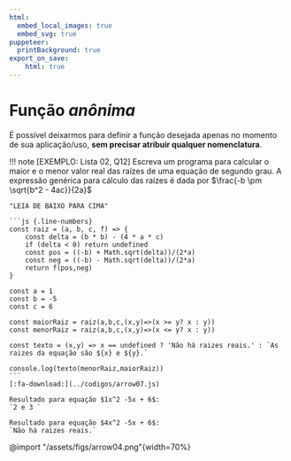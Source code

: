 ```yaml
---
html:
  embed_local_images: true
  embed_svg: true
puppeteer: 
  printBackground: true
export_on_save:
    html: true
---
```

<!-- 11 -->

# Função _anônima_

É possível deixarmos para definir a função desejada apenas no momento de sua aplicação/uso, **sem precisar atribuir qualquer nomenclatura**.

!!! note [EXEMPLO: Lista 02, Q12] Escreva um programa para calcular o maior e o menor valor real das raízes de uma equação de segundo grau. A expressão genérica para cálculo das raízes é dada por $\frac{-b \pm \sqrt{b^2 - 4ac}}{2a}$

    "LEIA DE BAIXO PARA CIMA"

    ```js {.line-numbers}
    const raiz = (a, b, c, f) => {
        const delta = (b * b) - (4 * a * c)
        if (delta < 0) return undefined
        const pos = ((-b) + Math.sqrt(delta))/(2*a)
        const neg = ((-b) - Math.sqrt(delta))/(2*a)
        return f(pos,neg)
    }

    const a = 1
    const b = -5 
    const c = 6

    const maiorRaiz = raiz(a,b,c,(x,y)=>(x >= y? x : y))
    const menorRaiz = raiz(a,b,c,(x,y)=>(x <= y? x : y))

    const texto = (x,y) => x == undefined ? 'Não há raizes reais.' : `As raizes da equação são ${x} e ${y}.`

    console.log(texto(menorRaiz,maiorRaiz))
    ```
    [:fa-download:](../codigos/arrow07.js)

    Resultado para equação $1x^2 -5x + 6$:
    `2 e 3 `

    Resultado para equação $4x^2 -5x + 6$:
    `Não há raizes reais.`

@import "/assets/figs/arrow04.png"{width=70%}

